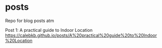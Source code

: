 # posts
Repo for blog posts atm

Post 1: A practical guide to Indoor Location
https://calebkb.github.io/posts/A%20practical%20guide%20to%20Indoor%20Location
